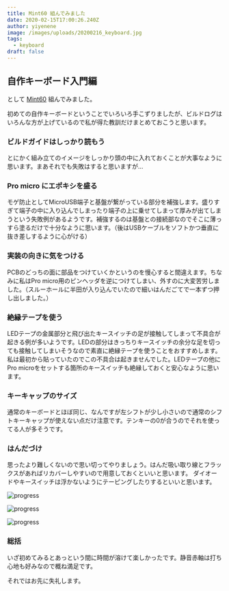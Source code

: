 ```yaml
---
title: Mint60 組んでみました
date: 2020-02-15T17:00:26.240Z
author: yiyenene
image: /images/uploads/20200216_keyboard.jpg
tags:
  - keyboard
draft: false
---
```

## 自作キーボード入門編

として [Mint60](https://eucalyn.shop/shop/kits/mint60-starter) 組んでみました。

初めての自作キーボードということでいろいろ手こずりましたが、ビルドログはいろんな方が上げているので私が得た教訓だけまとめておこうと思います。

### ビルドガイドはしっかり読もう

とにかく組み立てのイメージをしっかり頭の中に入れておくことが大事なように思います。まあそれでも失敗はすると思いますが…

### Pro micro にエポキシを盛る

モゲ防止としてMicroUSB端子と基盤が繋がっている部分を補強します。盛りすぎて端子の中に入り込んでしまったり端子の上に乗せてしまって厚みが出てしまうという失敗例があるようです。補強するのは基盤との接続部なのでそこに薄っすら塗るだけで十分なように思います。（後はUSBケーブルをソフトかつ垂直に抜き差しするように心がける）

### 実装の向きに気をつける

PCBのどっちの面に部品をつけていくかというのを慢心すると間違えます。ちなみに私はPro micro用のピンヘッダを逆につけてしまい、外すのに大変苦労しました。（スルーホールに半田が入り込んでいたので細いはんだごてで一本ずつ押し出しました。）

### 絶縁テープを使う

LEDテープの金属部分と飛び出たキースイッチの足が接触してしまって不具合が起きる例が多いようです。LEDの部分はきっちりキースイッチの余分な足を切っても接触してしまいそうなので素直に絶縁テープを使うことをおすすめします。私は最初から貼っていたのでこの不具合は起きませんでした。LEDテープの他にPro microをセットする箇所のキースイッチも絶縁しておくと安心なように思います。

### キーキャップのサイズ

通常のキーボードとほぼ同じ、なんですが左シフトが少し小さいので通常のシフトキーキャップが使えない点だけ注意です。テンキーの0が合うのでそれを使ってる人が多そうです。

### はんだづけ

思ったより難しくないので思い切ってやりましょう。はんだ吸い取り線とフラックスがあればリカバーしやすいので用意しておくといいと思います。
ダイオードやキースイッチは浮かないようにテーピングしたりするといいと思います。

![progress](/images/uploads/20200216_progress1.jpg)

![progress](/images/uploads/20200216_switches.jpg)

![progress](/images/uploads/20200216_keyboard.jpg)

### 総括

いざ初めてみるとあっという間に時間が溶けて楽しかったです。静音赤軸は打ち心地も好みなので概ね満足です。

それではお先に失礼します。
